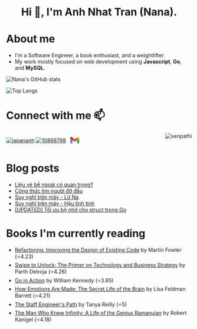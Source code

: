 <h1 align="center">Hi 👋, I'm Anh Nhat Tran (Nana).</h1>

# About me

- I'm a Software Engineer, a book enthusiast, and a weightlifter. 
- My work mostly focused on web development using **Javascript**, **Go**, and **MySQL**.

![Nana's GitHub stats](https://github-readme-stats.vercel.app/api?username=japananh&theme=buefy&show_icons=true)

![Top Langs](https://github-readme-stats.vercel.app/api/top-langs/?username=japananh&layout=compact)

# Connect with me 📫

<p align="left">
<a href="https://linkedin.com/in/japananh" target="blank"><img align="center" src="https://raw.githubusercontent.com/rahuldkjain/github-profile-readme-generator/master/src/images/icons/Social/linked-in-alt.svg" alt="japananh" height="30" width="40" /></a>
<a href="https://stackoverflow.com/users/8546128/anh-nhat-tran" target="blank"><img align="center" src="https://raw.githubusercontent.com/rahuldkjain/github-profile-readme-generator/master/src/images/icons/Social/stack-overflow.svg" alt="10866798" height="30" width="40" /></a>
<a href="mailto:japananh@gmail.com"><img align="center" src="https://raw.githubusercontent.com/timche/gmail-desktop/main/media/icon.svg" alt="nsspathirana@gmail.com" height="40" width="40" /></a>
<a><img align="right" src="https://komarev.com/ghpvc/?username=japananh&label=Profile%20views&color=0e75b6&style=flat" alt="senpathi" /></a>
</p>

# Blog posts
<!-- BLOG-POST-LIST:START -->
- [Liệu vẻ bề ngoài có quan trọng?](https://nanacoder.hashnode.dev/lieu-ve-be-ngoai-co-quan-trong)
- [Công thức tìm người đỡ đầu](https://nanacoder.hashnode.dev/cong-thuc-tim-nguoi-do-dau)
- [Suy nghĩ trên mây - Lữ Na](https://nanacoder.hashnode.dev/suy-nghi-tren-may-lu-na)
- [Suy nghĩ trên mây - Hậu linh tinh](https://nanacoder.hashnode.dev/suy-nghi-tren-may-hau-linh-tinh)
- [[UPDATED] Tối ưu bộ nhớ cho struct trong Go](https://nanacoder.hashnode.dev/updated-toi-uu-bo-nho-cho-struct-trong-go)
<!-- BLOG-POST-LIST:END -->

# Books I'm currently reading
<!-- GOODREADS-LIST:START -->
- [Refactoring: Improving the Design of Existing Code](https://www.goodreads.com/review/show/4099951622?utm_medium=api&utm_source=rss) by Martin Fowler (⭐️4.23)
- [Swipe to Unlock: The Primer on Technology and Business Strategy](https://www.goodreads.com/review/show/4437086891?utm_medium=api&utm_source=rss) by Parth Detroja (⭐️4.26)
- [Go in Action](https://www.goodreads.com/review/show/4217499065?utm_medium=api&utm_source=rss) by William   Kennedy (⭐️3.85)
- [How Emotions Are Made: The Secret Life of the Brain](https://www.goodreads.com/review/show/3710904024?utm_medium=api&utm_source=rss) by Lisa Feldman Barrett (⭐️4.21)
- [The Staff Engineer&apos;s Path](https://www.goodreads.com/review/show/4423254875?utm_medium=api&utm_source=rss) by Tanya Reilly (⭐️5)
- [The Man Who Knew Infinity: A Life of the Genius Ramanujan](https://www.goodreads.com/review/show/4173086726?utm_medium=api&utm_source=rss) by Robert Kanigel (⭐️4.18)
<!-- GOODREADS-LIST:END -->
